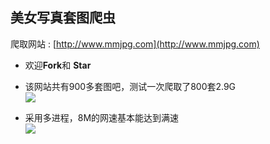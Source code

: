 ## 美女写真套图爬虫


爬取网站 : [http://www.mmjpg.com](http://www.mmjpg.com)  
* 欢迎**Fork**和 **Star**  

* 该网站共有900多套图吧，测试一次爬取了800套2.9G  
![](https://img.js.cn/images/2017/03/28/e707e956e43459cc0f91a0b430769cba.png)  

* 采用多进程，8M的网速基本能达到满速  
![](https://img.js.cn/images/2017/03/28/e61ff6f2683f13054c8d6da2c3a8c4e8.png)


